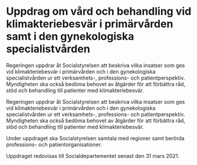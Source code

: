 # Uppdrag om vård och behandling vid klimakteriebesvär i primärvården samt i den gynekologiska specialistvården

Regeringen uppdrar åt Socialstyrelsen att beskriva vilka insatser som ges vid klimakteriebesvär i primärvården och i den gynekologiska specialistvården ur ett verksamhets-, professions- och patientperspektiv. Myndigheten ska också bedöma behovet av åtgärder för att förbättra råd, stöd och behandling till patienter med klimakteriebesvär.

Regeringen uppdrar åt Socialstyrelsen att beskriva vilka insatser som ges vid klimakteriebesvär i primärvården och i den gynekologiska specialistvården ur ett verksamhets-, professions- och patientperspektiv. Myndigheten ska också bedöma behovet av åtgärder för att förbättra råd, stöd och behandling till patienter med klimakteriebesvär.

Under uppdraget ska Socialstyrelsen samtala med regioner samt berörda professions- och patientorganisationer.

Uppdraget redovisas till Socialdepartementet senast den 31 mars 2021.
